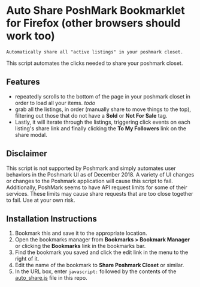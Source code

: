 # Auto Share PoshMark Bookmarklet for Firefox (other browsers should work too)

    Automatically share all "active listings" in your poshmark closet. 

This script automates the clicks needed to share your poshmark closet.

## Features
- repeatedly scrolls to the bottom of the page in your poshmark closet in order to load all your items. *todo* 
- grab all the listings, in order (manually share to move things to the top), filtering out those that do not have a **Sold** or **Not For Sale** tag. 
- Lastly, it will iterate through the listings, triggering click events on each listing's share link and finally clicking the **To My Followers** link on the share modal.

## Disclaimer

This script is not supported by Poshmark and simply automates user behaviors in the Poshmark UI as of December 2018. A variety of UI changes or changes to the Poshmark application will cause this script to fail. Additionally, PoshMark seems to have API request limits for some of their services. These limits may cause share requests that are too close together to fail. Use at your own risk. 

## Installation Instructions

1. Bookmark this and save it to the appropriate location.
2. Open the bookmarks manager from **Bookmarks > Bookmark Manager** or clicking the **Bookmarks** link in the bookmarks bar.
3. Find the bookmark you saved and click the edit link in the menu to the right of it. 
4. Edit the name of the bookmark to **Share Poshmark Closet** or similar. 
5. In the URL box, enter ``javascript:`` followed by the contents of the [auto_share.js](https://github.com/bttnns/auto_share/blob/master/auto_share.js) file in this repo.
